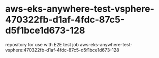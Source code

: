 # aws-eks-anywhere-test-vsphere-470322fb-d1af-4fdc-87c5-d5f1bce1d673-128
repository for use with E2E test job aws-eks-anywhere-test-vsphere:470322fb-d1af-4fdc-87c5-d5f1bce1d673-128
